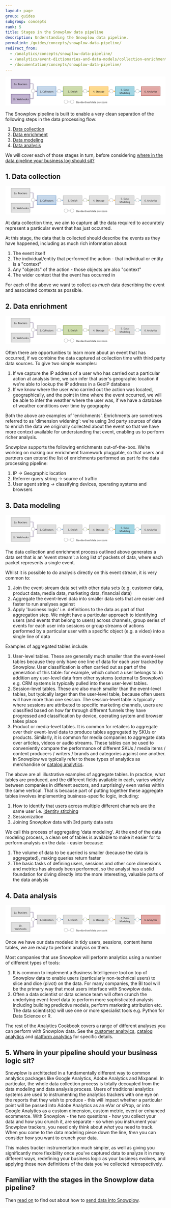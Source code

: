 ```yaml
---
layout: page
group: guides
subgroup: concepts
rank: 5
title: Stages in the Snowplow data pipeline
description: Understanding the Snowplow data pipeline.
permalink: /guides/concepts/snowplow-data-pipeline/
redirect_from:
  - /analytics/concepts/snowplow-data-pipeline/
  - /analytics/event-dictionaries-and-data-models/collection-enrichment-modeling-analysis.html
  - /documentation/concepts/snowplow-data-pipeline/
---
```


![data-pipeline](/assets/img/architecture/snowplow-architecture.png)

The Snowplow pipeline is built to enable a very clean separation of the following steps in the data processing flow:

1. [Data collection](#data-collection)
2. [Data enrichment](#data-enrichment)
3. [Data modeling](#data-modeling)
4. [Data analysis](#data-analysis)


We will cover each of those stages in turn, before considering [where in the data pipeline your business log should sit?](#where-in-your-data-pipeline-should-your-business-logic-sit)


<h2><a name="">1. Data collection</a></h2>

![data-collection](/assets/img/architecture/snowplow-architecture-2-collectors.png)

At data collection time, we aim to capture all the data required to accurately represent a particular event that has just occurred.

At this stage, the data that is collected should describe the events as they have happened, including as much rich information about:

1. The event itself
2. The individual/entity that performed the action - that individual or entity is a "context"
3. Any "objects" of the action - those objects are also "context"
4. The wider context that the event has occurred in

For each of the above we want to collect as *much* data describing the event and associated contexts as possible.

<h2><a name="data-enrichment">2. Data enrichment</a></h2>

![data-collection](/assets/img/architecture/snowplow-architecture-3-enrichment.png)

Often there are opportunities to learn more about an event that has occurred, if we combine the data captured at collection time with third party data sources. To give two simple examples:

1. If we capture the IP address of a user who has carried out a particular action at analysis time, we can infer that user's geographic location if we're able to lookup the IP address in a GeoIP database
2. If we know where the user who carried out the action was located, geographically, and the point in time where the event occurred, we will be able to infer the weather where the user was, if we have a database of weather conditions over time by geography

Both the above are examples of 'enrichments'. Enrichments are sometimes referred to as 'dimension widening': we're using 3rd party sources of data to enrich the data we originally collected about the event so that we have more context available for understanding that event, enabling us to perform richer analysis.

Snowplow supports the following enrichments out-of-the-box. We're working on making our enrichment framework pluggable, so that users and partners can extend the list of enrichments performed as part fo the data processing pipeline:

1. IP -> Geographic location
2. Referrer query string -> source of traffic
3. User agent string -> classifying devices, operating systems and browsers


<h2><a name="data-modeling">3. Data modeling</a></h2>

![data-collection](/assets/img/architecture/snowplow-architecture-5-data-modeling.png)

The data collection and enrichment process outlined above generates a data set that is an 'event stream': a long list of packets of data, where each packet represents a single event.

Whilst it is possible to do analysis directly on this event stream, it is very common to:

1. Join the event-stream data set with other data sets (e.g. customer data, product data, media data, marketing data, financial data)
2. Aggregate the event-level data into smaller data sets that are easier and faster to run analyses against
3. Apply 'business logic' i.e. definitions to the data as part of that aggregation step. We might have a particular approach to identifying users (and events that belong to users) across channels, group series of events for each user into sessions or group streams of actions performed by a particular user with a specific object (e.g. a video) into a single line of data

Examples of aggregated tables include:

1. User-level tables. These are generally much smaller than the event-level tables because they only have one line of data for each user tracked by Snowplow. User classification  is often carried out as part of the generation of this table: for example, which cohort a user belongs to. In addition any user-level data from other systems (external to Snowplow) e.g. CRM systems is typically pulled into these user-level tables.
2. Session-level tables. These are also much smaller than the event-level tables, but typically larger than the user-level table, because often users will have more than one session. The session-level table is typically where sessions are attributed to specific marketing channels, users are classified based on how far through different funnels they have progressed and classification by device, operating system and browser takes place
3. Product or media-level tables. It is common for retailers to aggregate over their event-level data to produce tables aggregated by SKUs or products. Similarly, it is common for media companies to aggregate data over articles, videos or audio streams. These tables can be used to conveniently compare the performance of different SKUs / media items / content producers / writers / brands and categories against one another. In Snowplow we typically refer to these types of analytics as merchandise or [catalog analytics](/analytics/catalog-analytics/overview.html).

The above are all illustrative examples of aggregate tables. In practice, what tables are produced, and the different fields available in each, varies widely between companies in different sectors, and surprisingly even varies within the same vertical. That is because part of putting together these aggregate tables involves implementing business-specific logic, including:

1. How to identify that users across multiple different channels are the same user i.e. [identity stitching](/analytics/customer-analytics/identifying-users.html)
2. Sessionization
3. Joining Snowplow data with 3rd party data sets

We call this process of aggregating  'data modeling'. At the end of the data modeling process, a clean set of tables is available to make it easier for to perform analysis on the data - easier because:

1. The volume of data to be queried is smaller (because the data is aggregated), making queries return faster
2. The basic tasks of defining users, sessions and other core dimensions and metrics has already been performed, so the analyst has a solid foundation for diving directly into the more interesting, valuable parts of the data analysis

<h2><a name="data-analysis">4. Data analysis</a></h2>

![data-collection](/assets/img/architecture/snowplow-architecture-6-analytics.png)

Once we have our data modeled in tidy users, sessions, content items tables, we are ready to perform analysis on them.

Most companies that use Snowplow will perform analytics using a number of different types of tools:

1. It is common to implement a Business Intelligence tool on top of Snowplow data to enable users (particularly non-technical users) to slice and dice (pivot) on the data. For many companies, the BI tool will be the primary way that most users interface with Snowplow data.
2. Often a data scientist or data science team will often crunch the underlying event-level data to perform more sophisticated analysis including building predictive models, perform marketing attribution etc. The data scientist(s) will use one or more specialist tools e.g. Python for Data Science or R.

The rest of the Analytics Cookbook covers a range of different analyses you can perform with Snowplow data. See the [customer analtyics](/analytics/customer-analytics/overview.html), [catalog analytics](/analytics/catalog-analytics/overview.html) and [platform analytics](/analytics/platform-analytics/overview.html) for specific details.

<h2><a name="where-in-your-data-pipeline-should-your-business-logic-sit">5. Where in your pipeline should your business logic sit?</a></h2>

Snowplow is architected in a fundamentally different way to common analytics packages like Google Analytics, Adobe Analytics and Mixpanel. In particular, the whole data collection process is totally decoupled from the data modeling and data analysis process. Users of traditional analytics systems are used to instrumenting the analytics trackers with one eye on the reports that they wish to produce - this will impact whether a particular point will be passed into Adobe Analytics as an eVar or sProp, or into Google Analytics as a custom dimension, custom metric, event or enhanced ecommerce. With Snowplow - the two questions - how you collect your data and how you crunch it, are separate - so when you instrument your Snowplow trackers, you need only think about _what_ you need to track. When you come to the data modeling piece down the line, _then_ you can consider _how_ you want to crunch your data.

This makes tracker instrumentation much simpler, as well as giving you significantly more flexibility once you've captured data to analyze it in many different ways, redefining your business logic as your business evolves, and applying those new definitions of the data you've collected retrospectively.

## Familiar with the stages in the Snowplow data pipeline?

Then [read on](../sending-data-into-snowplow) to find out about how to [send data into Snowplow](../sending-data-into-snowplow).
